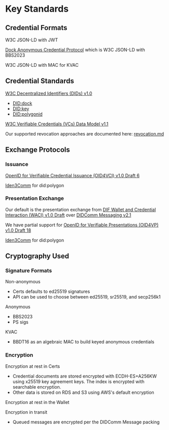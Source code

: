 # Key Standards

## Credential Formats

W3C JSON-LD with JWT

[Dock Anonymous Credential Protocol](https://github.com/docknetwork/crypto-wasm-ts/tree/master/src/anonymous-credentials) which is W3C JSON-LD with BBS2023

W3C JSON-LD with MAC for KVAC

## Credential Standards

[W3C Decentralized Identifiers (DIDs) v1.0](https://w3c.github.io/did-core/)

* [DID:dock](https://github.com/docknetwork/dock-did-driver/blob/master/Dock%20DID%20method%20specification.md)
* [DID:key](https://w3c-ccg.github.io/did-method-key/)
* [DID:polygonid](https://github.com/0xPolygonID/did-polygonid/blob/main/did-polygonid-method.md)

[W3C Verifiable Credentials (VCs) Data Model v1.1](https://www.w3.org/TR/2022/REC-vc-data-model-20220303/)

Our supported revocation approaches are documented here:  [revocation.md](revocation.md "mention")

## Exchange Protocols

### Issuance

[OpenID for Verifiable Credential Issuance (OID4VCI) v1.0 Draft 6](https://openid.net/specs/openid-4-verifiable-credential-issuance-1\_0.html)

[Iden3Comm](https://devs.polygonid.com/docs/wallet/wallet-sdk/polygonid-sdk/iden3comm/overview/) for did:polygon

### Presentation Exchange

Our default is the presentation exchange from [DIF Wallet and Credential Interaction (WACI) v1.0 Draft](https://identity.foundation/waci-didcomm/) over [DIDComm Messaging v2.1](https://identity.foundation/didcomm-messaging/spec/v2.1)

We have partial support for [OpenID for Verifiable Presentations (OID4VP) v1.0 Draft 18](https://openid.net/specs/openid-4-verifiable-presentations-1\_0.html)

[Iden3Comm](https://devs.polygonid.com/docs/wallet/wallet-sdk/polygonid-sdk/iden3comm/overview/) for did:polygon

## Cryptography Used

### Signature Formats

Non-anonymous

* Certs defaults to ed25519 signatures
* API can be used to choose between ed25519, sr25519, and secp256k1&#x20;

Anonymous

* BBS2023
* PS sigs

KVAC

* BBDT16 as an algebraic MAC to build keyed anonymous credentials

### Encryption

Encryption at rest in Certs

* Credential documents are stored encrypted with ECDH-ES+A256KW using x25519 key agreement keys. The index is encrypted with searchable encryption.
* Other data is stored on RDS and S3 using AWS's default encryption

Encryption at rest in the Wallet

Encryption in transit

* Queued messages are encrypted per the DIDComm Message packing
